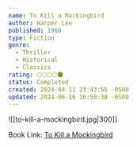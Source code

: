 ```yaml
---
name: To Kill a Mockingbird
author: Harper Lee
published: 1960
type: Fiction
genre:
  - Thriller
  - Historical
  - Classics
rating: 🌕🌕🌕🌕🌑
status: Completed
created: 2024-04-11 23:43:55 -0500
updated: 2024-06-16 16:58:38 -0500
---
```


![[to-kill-a-mockingbird.jpg|300]]

Book Link: [To Kill a Mockingbird](https://www.goodreads.com/book/show/2657.To_Kill_a_Mockingbird)
